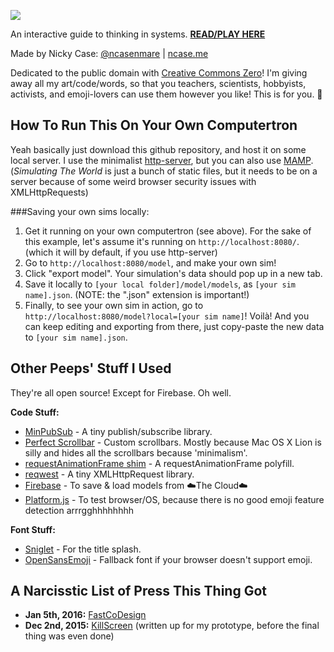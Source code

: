 
![](http://i.imgur.com/O89JmOd.gif)

An interactive guide to thinking in systems.
**[READ/PLAY HERE](http://ncase.me/simulating)**

Made by Nicky Case: [@ncasenmare](https://twitter.com/ncasenmare) | [ncase.me](http://ncase.me)

Dedicated to the public domain with [Creative Commons Zero](https://creativecommons.org/publicdomain/zero/1.0/)! I'm giving away all my art/code/words, so that you teachers, scientists, hobbyists, activists, and emoji-lovers can use them however you like! This is for you. 💜

How To Run This On Your Own Computertron
---

Yeah basically just download this github repository, and host it on some local server. I use the minimalist [http-server](https://www.npmjs.com/package/http-server), but you can also use [MAMP](https://www.mamp.info/en/). (*Simulating The World* is just a bunch of static files, but it needs to be on a server because of some weird browser security issues with XMLHttpRequests)

###Saving your own sims locally:

1. Get it running on your own computertron (see above). For the sake of this example, let's assume it's running on `http://localhost:8080/`. (which it will by default, if you use http-server)
2. Go to `http://localhost:8080/model`, and make your own sim!
3. Click "export model". Your simulation's data should pop up in a new tab.
4. Save it locally to `[your local folder]/model/models`, as `[your sim name].json`. (NOTE: the ".json" extension is important!)
5. Finally, to see your own sim in action, go to `http://localhost:8080/model?local=[your sim name]`! Voilà! And you can keep editing and exporting from there, just copy-paste the new data to `[your sim name].json`.

Other Peeps' Stuff I Used
---

They're all open source! Except for Firebase. Oh well.

**Code Stuff:**

* [MinPubSub](https://github.com/daniellmb/MinPubSub) - A tiny publish/subscribe library.
* [Perfect Scrollbar](http://noraesae.github.io/perfect-scrollbar/) - Custom scrollbars. Mostly because Mac OS X Lion is silly and hides all the scrollbars because 'minimalism'.
* [requestAnimationFrame shim](https://gist.github.com/paulirish/1579671) - A requestAnimationFrame polyfill.
* [reqwest](https://github.com/ded/reqwest) - A tiny XMLHttpRequest library.
* [Firebase](https://www.firebase.com/) - To save & load models from ☁️The Cloud☁️
* [Platform.js](https://github.com/bestiejs/platform.js) - To test browser/OS, because there is no good emoji feature detection arrrgghhhhhhhh

**Font Stuff:**

* [Sniglet](https://www.theleagueofmoveabletype.com/sniglet) - For the title splash.
* [OpenSansEmoji](https://github.com/MorbZ/OpenSansEmoji) - Fallback font if your browser doesn't support emoji.


A Narcisstic List of Press This Thing Got
---

* **Jan 5th, 2016:** [FastCoDesign](https://www.fastcodesign.com/3055079/infographic-of-the-day/how-complex-systems-and-chaos-theory-work-according-to-emoji)
* **Dec 2nd, 2015:** [KillScreen](https://killscreen.com/articles/replicate-the-worlds-most-complex-systems-via-emoji) (written up for my prototype, before the final thing was even done)





